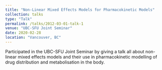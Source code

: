 ```yaml
---
title: "Non-Linear Mixed Effects Models for Pharmacokinetic Models"
collection: talks
type: "Talk"
permalink: /talks/2012-03-01-talk-1
venue: "UBC-SFU Joint Seminar"
date: 2020-02-28
location: "Vancouver, BC"
---
```


Participated in the UBC-SFU Joint Seminar by giving a talk all about non-linear mixed effects models and their use in pharmacokinetic modelling of drug distribution and metabolisation in the body.
